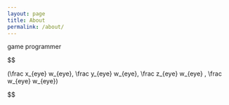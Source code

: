 ```yaml
---
layout: page
title: About
permalink: /about/
---
```


game programmer
<!-- 
$$
\begin{pmatrix}
\frac {2n} {r-l} & 0                & \frac {r+l} {r-l} & 0 \\
0                & \frac {2n} {t-b} & \frac {t+b} {t-b} & 0 \\
\end{pmatrix}
$$ -->
$$

(\frac x_{eye} w_{eye}, \frac y_{eye} w_{eye}, \frac z_{eye} w_{eye} , \frac w_{eye} w_{eye}) 

$$